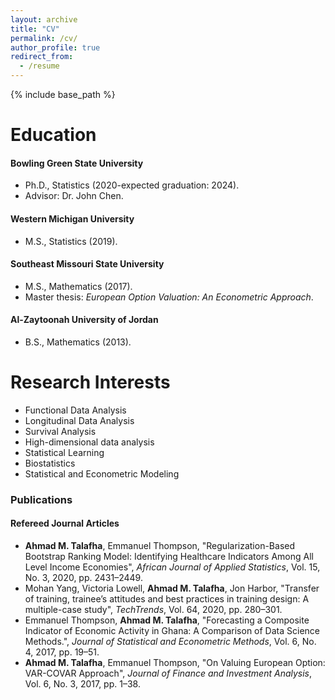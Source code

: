 ```yaml
---
layout: archive
title: "CV"
permalink: /cv/
author_profile: true
redirect_from:
  - /resume
---
```


{% include base_path %}

Education
======
<h4>Bowling Green State University</h4>
<ul>
    <li>Ph.D., Statistics (2020-expected graduation: 2024).</li>
    <li>Advisor: Dr. John Chen.</li>
</ul>

<h4>Western Michigan University</h4>
<ul>
    <li>M.S., Statistics (2019).</li>
</ul>

<h4>Southeast Missouri State University</h4>
<ul>
    <li>M.S., Mathematics (2017).</li>
    <li>Master thesis: <em>European Option Valuation: An Econometric Approach</em>.</li>
</ul>

<h4>Al-Zaytoonah University of Jordan</h4>
<ul>
    <li>B.S., Mathematics (2013).</li>
</ul>


Research Interests
======
<ul>
    <li>Functional Data Analysis</li>
    <li>Longitudinal Data Analysis</li>
    <li>Survival Analysis</li>
    <li>High-dimensional data analysis</li>
    <li>Statistical Learning</li>
    <li>Biostatistics</li>
    <li>Statistical and Econometric Modeling</li>
</ul>

<h3>Publications</h3>
<h4>Refereed Journal Articles</h4>
<ul>
    <li>
        <strong>Ahmad M. Talafha</strong>, Emmanuel Thompson, 
        "Regularization-Based Bootstrap Ranking Model: Identifying Healthcare Indicators Among All Level Income Economies", 
        <em>African Journal of Applied Statistics</em>, Vol. 15, No. 3, 2020, pp. 2431–2449.
    </li>
    <li>
        Mohan Yang, Victoria Lowell, <strong>Ahmad M. Talafha</strong>, Jon Harbor, 
        "Transfer of training, trainee’s attitudes and best practices in training design: A multiple-case study", 
        <em>TechTrends</em>, Vol. 64, 2020, pp. 280–301.
    </li>
    <li>
        Emmanuel Thompson, <strong>Ahmad M. Talafha</strong>, 
        "Forecasting a Composite Indicator of Economic Activity in Ghana: A Comparison of Data Science Methods.", 
        <em>Journal of Statistical and Econometric Methods</em>, Vol. 6, No. 4, 2017, pp. 19–51.
    </li>
    <li>
        <strong>Ahmad M. Talafha</strong>, Emmanuel Thompson, 
        "On Valuing European Option: VAR-COVAR Approach", 
        <em>Journal of Finance and Investment Analysis</em>, Vol. 6, No. 3, 2017, pp. 1–38.
    </li>
</ul>












